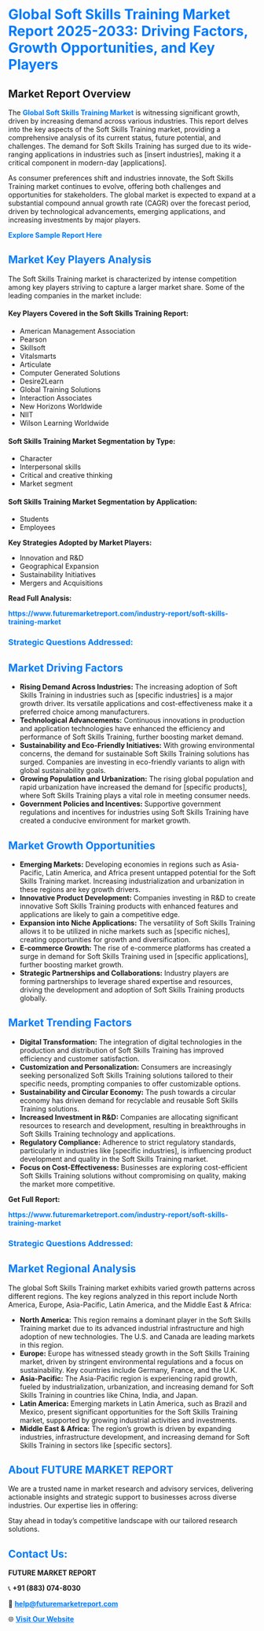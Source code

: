 <h1 style="color: #007BFF;">Global Soft Skills Training Market Report 2025-2033: Driving Factors, Growth Opportunities, and Key Players</h1>

<section id="overview">
<h2>Market Report Overview</h2>
<p>The <a href="https://www.futuremarketreport.com/industry-report/soft-skills-training-market" style="color: #007BFF; text-decoration: none;"><strong>Global Soft Skills Training Market</strong></a> is witnessing significant growth, driven by increasing demand across various industries. This report delves into the key aspects of the Soft Skills Training market, providing a comprehensive analysis of its current status, future potential, and challenges. The demand for Soft Skills Training has surged due to its wide-ranging applications in industries such as [insert industries], making it a critical component in modern-day [applications].</p>
<p>As consumer preferences shift and industries innovate, the Soft Skills Training market continues to evolve, offering both challenges and opportunities for stakeholders. The global market is expected to expand at a substantial compound annual growth rate (CAGR) over the forecast period, driven by technological advancements, emerging applications, and increasing investments by major players.</p>
</section>

<section id="overview">
<p><a href="https://www.futuremarketreport.com/request-sample/reportId=106942" style="color: #007BFF; text-decoration: none;"><strong>Explore Sample Report Here</strong></a></p>
</section>

<section id="key-players">
<h2 style="color: #007BFF;">Market Key Players Analysis</h2>
<p>The Soft Skills Training market is characterized by intense competition among key players striving to capture a larger market share. Some of the leading companies in the market include:</p>
<h4>Key Players Covered in the Soft Skills Training Report:</h4>
<ul><li>American Management Association</li><li>Pearson</li><li>Skillsoft</li><li>Vitalsmarts</li><li>Articulate</li><li>Computer Generated Solutions</li><li>Desire2Learn</li><li>Global Training Solutions</li><li>Interaction Associates</li><li>New Horizons Worldwide</li><li>NIIT</li><li>Wilson Learning Worldwide</li></ul>
<h4>Soft Skills Training Market Segmentation by Type:</h4>
<ul><li>Character</li><li>Interpersonal skills</li><li>Critical and creative thinking</li><li>Market segment</li></ul>

<h4>Soft Skills Training Market Segmentation by Application:</h4>
<ul><li>Students</li><li>Employees</li></ul>
<p><strong>Key Strategies Adopted by Market Players:</strong></p>
<ul>
<li>Innovation and R&D</li>
<li>Geographical Expansion</li>
<li>Sustainability Initiatives</li>
<li>Mergers and Acquisitions</li>
</ul>
</section>

<section>
<p><strong>Read Full Analysis: </strong></p><a href="https://www.futuremarketreport.com/industry-report/soft-skills-training-market" style="color: #007BFF; text-decoration: none;"><strong>https://www.futuremarketreport.com/industry-report/soft-skills-training-market</strong></a>
<h3 style="color: #007BFF;">Strategic Questions Addressed:</h3>
</section>

<section id="driving-factors">
<h2 style="color: #007BFF;">Market Driving Factors</h2>
<ul>
<li><strong>Rising Demand Across Industries:</strong> The increasing adoption of Soft Skills Training in industries such as [specific industries] is a major growth driver. Its versatile applications and cost-effectiveness make it a preferred choice among manufacturers.</li>
<li><strong>Technological Advancements:</strong> Continuous innovations in production and application technologies have enhanced the efficiency and performance of Soft Skills Training, further boosting market demand.</li>
<li><strong>Sustainability and Eco-Friendly Initiatives:</strong> With growing environmental concerns, the demand for sustainable Soft Skills Training solutions has surged. Companies are investing in eco-friendly variants to align with global sustainability goals.</li>
<li><strong>Growing Population and Urbanization:</strong> The rising global population and rapid urbanization have increased the demand for [specific products], where Soft Skills Training plays a vital role in meeting consumer needs.</li>
<li><strong>Government Policies and Incentives:</strong> Supportive government regulations and incentives for industries using Soft Skills Training have created a conducive environment for market growth.</li>
</ul>
</section>

<section id="growth-opportunities">
<h2 style="color: #007BFF;">Market Growth Opportunities</h2>
<ul>
<li><strong>Emerging Markets:</strong> Developing economies in regions such as Asia-Pacific, Latin America, and Africa present untapped potential for the Soft Skills Training market. Increasing industrialization and urbanization in these regions are key growth drivers.</li>
<li><strong>Innovative Product Development:</strong> Companies investing in R&D to create innovative Soft Skills Training products with enhanced features and applications are likely to gain a competitive edge.</li>
<li><strong>Expansion into Niche Applications:</strong> The versatility of Soft Skills Training allows it to be utilized in niche markets such as [specific niches], creating opportunities for growth and diversification.</li>
<li><strong>E-commerce Growth:</strong> The rise of e-commerce platforms has created a surge in demand for Soft Skills Training used in [specific applications], further boosting market growth.</li>
<li><strong>Strategic Partnerships and Collaborations:</strong> Industry players are forming partnerships to leverage shared expertise and resources, driving the development and adoption of Soft Skills Training products globally.</li>
</ul>
</section>

<section id="trending-factors">
<h2 style="color: #007BFF;">Market Trending Factors</h2>
<ul>
<li><strong>Digital Transformation:</strong> The integration of digital technologies in the production and distribution of Soft Skills Training has improved efficiency and customer satisfaction.</li>
<li><strong>Customization and Personalization:</strong> Consumers are increasingly seeking personalized Soft Skills Training solutions tailored to their specific needs, prompting companies to offer customizable options.</li>
<li><strong>Sustainability and Circular Economy:</strong> The push towards a circular economy has driven demand for recyclable and reusable Soft Skills Training solutions.</li>
<li><strong>Increased Investment in R&D:</strong> Companies are allocating significant resources to research and development, resulting in breakthroughs in Soft Skills Training technology and applications.</li>
<li><strong>Regulatory Compliance:</strong> Adherence to strict regulatory standards, particularly in industries like [specific industries], is influencing product development and quality in the Soft Skills Training market.</li>
<li><strong>Focus on Cost-Effectiveness:</strong> Businesses are exploring cost-efficient Soft Skills Training solutions without compromising on quality, making the market more competitive.</li>
</ul>
</section>

<section>
<p><strong>Get Full Report: </strong></p><a href="https://www.futuremarketreport.com/industry-report/soft-skills-training-market" style="color: #007BFF; text-decoration: none;"><strong>https://www.futuremarketreport.com/industry-report/soft-skills-training-market</strong></a>
<h3 style="color: #007BFF;">Strategic Questions Addressed:</h3>
</section>


<section id="regional-analysis">
<h2 style="color: #007BFF;">Market Regional Analysis</h2>
<p>The global Soft Skills Training market exhibits varied growth patterns across different regions. The key regions analyzed in this report include North America, Europe, Asia-Pacific, Latin America, and the Middle East & Africa:</p>
<ul>
<li><strong>North America:</strong> This region remains a dominant player in the Soft Skills Training market due to its advanced industrial infrastructure and high adoption of new technologies. The U.S. and Canada are leading markets in this region.</li>
<li><strong>Europe:</strong> Europe has witnessed steady growth in the Soft Skills Training market, driven by stringent environmental regulations and a focus on sustainability. Key countries include Germany, France, and the U.K.</li>
<li><strong>Asia-Pacific:</strong> The Asia-Pacific region is experiencing rapid growth, fueled by industrialization, urbanization, and increasing demand for Soft Skills Training in countries like China, India, and Japan.</li>
<li><strong>Latin America:</strong> Emerging markets in Latin America, such as Brazil and Mexico, present significant opportunities for the Soft Skills Training market, supported by growing industrial activities and investments.</li>
<li><strong>Middle East & Africa:</strong> The region’s growth is driven by expanding industries, infrastructure development, and increasing demand for Soft Skills Training in sectors like [specific sectors].</li>
</ul>
</section>

<footer>
<h2 style="color: #007BFF;">About FUTURE MARKET REPORT</h2>
<p>We are a trusted name in market research and advisory services, delivering actionable insights and strategic support to businesses across diverse industries. Our expertise lies in offering:</p>

<p>Stay ahead in today’s competitive landscape with our tailored research solutions.</p>

<h2 style="color: #007BFF;">Contact Us:</h2>
<p><strong>FUTURE MARKET REPORT</strong></p>
<p>📞 <strong>+91 (883) 074-8030</strong></p>
<p>📧 <strong><a href="mailto:help@futuremarketreport.com" style="color: #007BFF;">help@futuremarketreport.com</a></strong></p>
<p>🌐 <strong><a href="https://www.futuremarketreport.com/" style="color: #007BFF;">Visit Our Website</a></strong></p>
</footer>